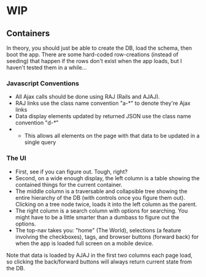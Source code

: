 # WIP

## Containers

In theory, you should just be able to create the DB, load the schema, then boot the app.  There are some hard-coded row-creations (instead of seeding) that happen if the rows don't exist when the app loads, but I haven't tested them in a while...

### Javascript Conventions

 * All Ajax calls should be done using RAJ (Rails and AJAJ).
 * RAJ links use the class name convention "a-*" to denote they're Ajax links
 * Data display elements updated by returned JSON use the class name convention "d-_*_"
 * * This allows all elements on the page with that data to be updated in a single query

### The UI

 * First, see if you can figure out.  Tough, right?
 * Second, on a wide enough display, the left column is a table showing the contained things for the current container.
 * The middle column is a traversable and collapsible tree showing the entire hierarchy of the DB (with controls once you figure them out).  Clicking on a tree node twice, loads it into the left column as the parent.
 * The right column is a search column with options for searching.  You might have to be a little smarter than a dumbass to figure out the options.
 * The top-nav takes you: "home" (The World), selections (a feature involving the checkboxes), tags, and browser buttons (forward back) for when the app is loaded full screen on a mobile device. 

 
Note that data is loaded by AJAJ in the first two columns each page load, so clicking the back/forward buttons will always return current state from the DB.
